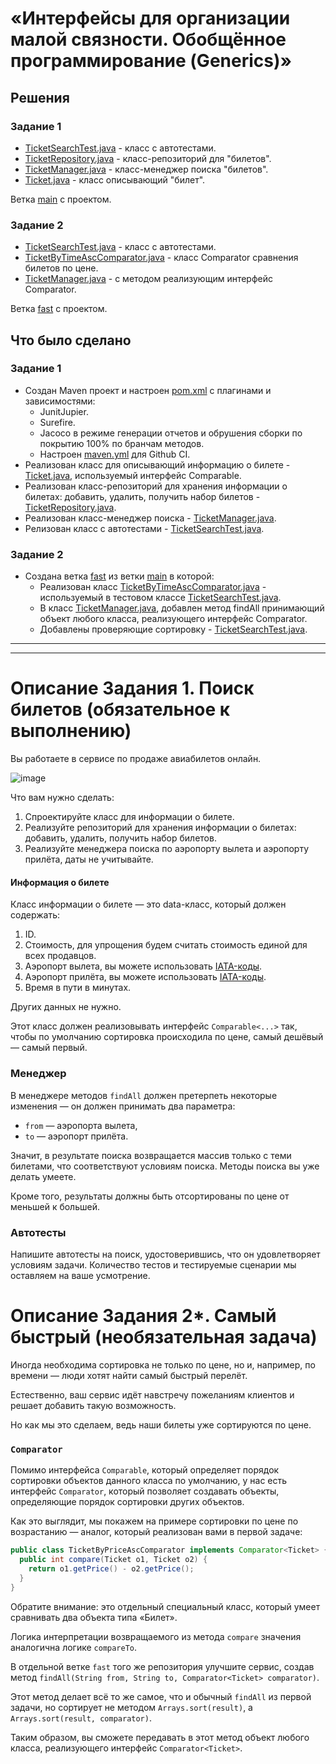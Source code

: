 # «Интерфейсы для организации малой связности. Обобщённое программирование (Generics)»

## Решения
### Задание 1
* <a href="https://github.com/Nephedov/15.Java/blob/main/src/test/java/TicketSearchTest.java">TicketSearchTest.java</a> - класс с автотестами.
* <a href="https://github.com/Nephedov/15.Java/blob/main/src/main/java/TicketRepository.java">TicketRepository.java</a> - класс-репозиторий для "билетов".
* <a href="https://github.com/Nephedov/15.Java/blob/main/src/main/java/TicketManager.java">TicketManager.java</a> - класс-менеджер поиска "билетов".
* <a href="https://github.com/Nephedov/15.Java/blob/main/src/main/java/Ticket.java">Ticket.java</a> - класс описывающий "билет".

Ветка <a href="https://github.com/Nephedov/15.Java/tree/main">main</a> с проектом.
### Задание 2
* <a href="https://github.com/Nephedov/15.Java/blob/fast/src/test/java/TicketSearchTest.java">TicketSearchTest.java</a> - класс с автотестами.
* <a href="https://github.com/Nephedov/15.Java/blob/fast/src/main/java/TicketByTimeAscComparator.java">TicketByTimeAscComparator.java</a> - класс Comparator сравнения билетов по цене.
* <a href="https://github.com/Nephedov/15.Java/blob/fast/src/main/java/TicketManager.java">TicketManager.java</a> - с методом реализующим интерфейс Comparator<Ticket>.

Ветка <a href="https://github.com/Nephedov/15.Java/tree/fast">fast</a> с проектом.
## Что было сделано
### Задание 1
* Создан Maven проект и настроен <a href="https://github.com/Nephedov/15.Java/blob/main/pom.xml">pom.xml</a> с плагинами и зависимостями:
  * JunitJupier.
  * Surefire.
  * Jacoco в режиме генерации отчетов и обрушения сборки по покрытию 100% по бранчам методов.
  * Настроен <a href="https://github.com/Nephedov/15.Java/blob/main/.github/workflows/maven.yml">maven.yml</a> для Github CI.
* Реализован класс для описывающий информацию о билете - <a href="https://github.com/Nephedov/15.Java/blob/main/src/main/java/Ticket.java">Ticket.java</a>, используемый интерфейс Comparable.
* Реализован класс-репозиторий для хранения информации о билетах: добавить, удалить, получить набор билетов -
  <a href="https://github.com/Nephedov/15.Java/blob/main/src/main/java/TicketRepository.java">TicketRepository.java</a>.
* Реализован класс-менеджер поиска - <a href="https://github.com/Nephedov/15.Java/blob/main/src/main/java/TicketManager.java">TicketManager.java</a>.
* Релизован класс с автотестами - <a href="https://github.com/Nephedov/15.Java/blob/main/src/test/java/TicketSearchTest.java">TicketSearchTest.java</a>.
### Задание 2
* Создана ветка <a href="https://github.com/Nephedov/15.Java/tree/fast">fast</a> из ветки <a href="https://github.com/Nephedov/15.Java/tree/main">main</a> в которой:
  * Реализован класс
    <a href="https://github.com/Nephedov/15.Java/blob/fast/src/main/java/TicketByTimeAscComparator.java">TicketByTimeAscComparator.java</a> - используемый в тестовом классе
    <a href="https://github.com/Nephedov/15.Java/blob/fast/src/test/java/TicketSearchTest.java">TicketSearchTest.java</a>.
  * В класс <a href="https://github.com/Nephedov/15.Java/blob/fast/src/main/java/TicketManager.java">TicketManager.java</a>, добавлен метод findAll принимающий объект любого класса, реализующего интерфейс Comparator<Ticket>.
  * Добавлены проверяющие сортировку - <a href="https://github.com/Nephedov/15.Java/blob/fast/src/test/java/TicketSearchTest.java">TicketSearchTest.java</a>.
 
 
---
---


# Описание Задания 1. Поиск билетов (обязательное к выполнению)

Вы работаете в сервисе по продаже авиабилетов онлайн.

![image](https://user-images.githubusercontent.com/53707586/154491051-0bc17b53-cf07-4502-80c0-6379e1a89b92.png)

Что вам нужно сделать:
1. Спроектируйте класс для информации о билете.
1. Реализуйте репозиторий для хранения информации о билетах: добавить, удалить, получить набор билетов.
1. Реализуйте менеджера поиска по аэропорту вылета и аэропорту прилёта, даты не учитывайте.

#### Информация о билете

Класс информации о билете — это data-класс, который должен содержать:
1. ID.
1. Стоимость, для упрощения будем считать стоимость единой для всех продавцов.
1. Аэропорт вылета, вы можете использовать [IATA-коды](https://ru.wikipedia.org/wiki/%D0%9A%D0%BE%D0%B4_%D0%B0%D1%8D%D1%80%D0%BE%D0%BF%D0%BE%D1%80%D1%82%D0%B0_%D0%98%D0%90%D0%A2%D0%90).
1. Аэропорт прилёта, вы можете использовать [IATA-коды](https://ru.wikipedia.org/wiki/%D0%9A%D0%BE%D0%B4_%D0%B0%D1%8D%D1%80%D0%BE%D0%BF%D0%BE%D1%80%D1%82%D0%B0_%D0%98%D0%90%D0%A2%D0%90).
1. Время в пути в минутах.

Других данных не нужно.

Этот класс должен реализовывать интерфейс `Comparable<...>` так, чтобы по умолчанию сортировка происходила по цене, самый дешёвый — самый первый.

### Менеджер

В менеджере методов `findAll` должен претерпеть некоторые изменения — он должен принимать два параметра:
* `from` — аэропорта вылета,
* `to` —  аэропорт прилёта.

Значит, в результате поиска возвращается массив только с теми билетами, что соответствуют условиям поиска. Методы поиска вы уже делать умеете.

Кроме того, результаты должны быть отсортированы по цене от меньшей к большей.

### Автотесты

Напишите автотесты на поиск, удостоверившись, что он удовлетворяет условиям задачи. Количество тестов и тестируемые сценарии мы оставляем на ваше усмотрение.

# Описание Задания 2*. Самый быстрый (необязательная задача)

Иногда необходима сортировка не только по цене, но и, например, по времени — люди хотят найти самый быстрый перелёт.

Естественно, ваш сервис идёт навстречу пожеланиям клиентов и решает добавить такую возможность.

Но как мы это сделаем, ведь наши билеты уже сортируются по цене.

### `Comparator`

Помимо интерфейса `Comparable`, который определяет порядок сортировки объектов данного класса по умолчанию, у нас есть интерфейс `Comparator`, который позволяет создавать объекты, определяющие порядок сортировки других объектов.

Как это выглядит, мы покажем на примере сортировки по цене по возрастанию — аналог, который реализован вами в первой задаче:

```java
public class TicketByPriceAscComparator implements Comparator<Ticket> {
  public int compare(Ticket o1, Ticket o2) {
    return o1.getPrice() - o2.getPrice();
  }
}
```

Обратите внимание: это отдельный специальный класс, который умеет сравнивать два объекта типа «Билет».

Логика интерпретации возвращаемого из метода `compare` значения аналогична логике `compareTo`.

В отдельной ветке `fast` того же репозитория улучшите сервис, создав метод `findAll(String from, String to, Comparator<Ticket> comparator)`.

Этот метод делает всё то же самое, что и обычный `findAll` из первой задачи, но сортирует не методом `Arrays.sort(result)`, а `Arrays.sort(result, comparator)`.

Таким образом, вы сможете передавать в этот метод объект любого класса, реализующего интерфейс `Comparator<Ticket>`.
